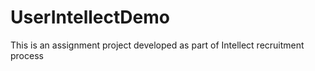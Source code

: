 # UserIntellectDemo
This is an assignment project developed as part of Intellect recruitment process
